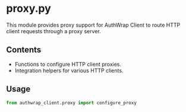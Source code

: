 # proxy.py

This module provides proxy support for AuthWrap Client to route HTTP client requests through a proxy server.

## Contents

- Functions to configure HTTP client proxies.
- Integration helpers for various HTTP clients.

## Usage

```python
from authwrap_client.proxy import configure_proxy
```
